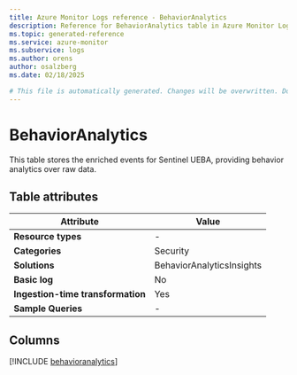 ```yaml
---
title: Azure Monitor Logs reference - BehaviorAnalytics
description: Reference for BehaviorAnalytics table in Azure Monitor Logs.
ms.topic: generated-reference
ms.service: azure-monitor
ms.subservice: logs
ms.author: orens
author: osalzberg
ms.date: 02/18/2025

# This file is automatically generated. Changes will be overwritten. Do not change this file directly.
---
```


# BehaviorAnalytics

This table stores the enriched events for Sentinel UEBA, providing behavior analytics over raw data.


## Table attributes

|Attribute|Value|
|---|---|
|**Resource types**|-|
|**Categories**|Security|
|**Solutions**| BehaviorAnalyticsInsights|
|**Basic log**|No|
|**Ingestion-time transformation**|Yes|
|**Sample Queries**|-|



## Columns
  
[!INCLUDE [behavioranalytics](~/reusable-content/ce-skilling/azure/includes/azure-monitor/reference/tables/behavioranalytics-include.md)]
